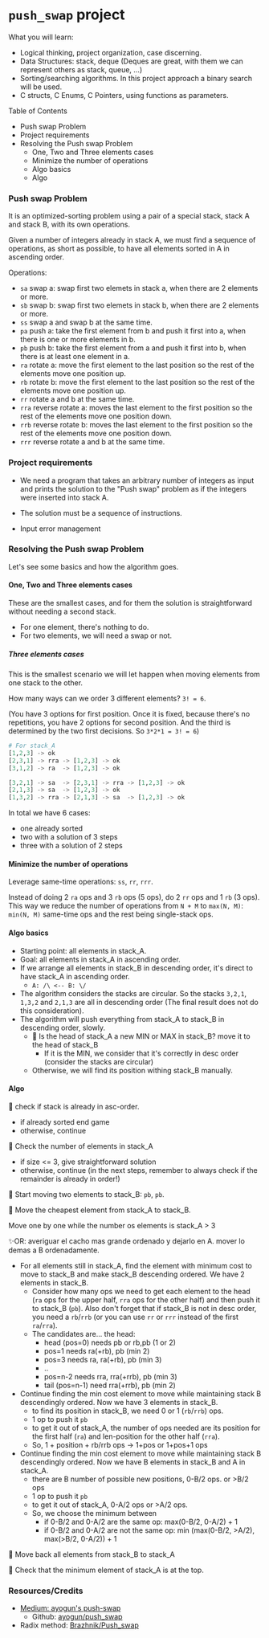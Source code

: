 # `push_swap` project

What you will learn: 
- Logical thinking, project organization, case discerning. 
- Data Structures: stack, deque (Deques are great, with them we can represent others as stack, queue, ...)
- Sorting/searching algorithms. In this project approach a binary search will be used.
- C structs, C Enums, C Pointers, using functions as parameters.

Table of Contents
- Push swap Problem
- Project requirements
- Resolving the Push swap Problem
	- One, Two and Three elements cases
	- Minimize the number of operations
	- Algo basics
	- Algo

### Push swap Problem
It is an optimized-sorting problem using a pair of a special stack, stack A and stack B, with its own operations.

Given a number of integers already in stack A, we must find a sequence of operations, as short as possible, to have all elements sorted in A in ascending order.

Operations:

 * `sa` swap a: swap first two elemets in stack a, when there are 2 elements or more.
 * `sb` swap b: swap first two elemets in stack b, when there are 2 elements or more.
 * `ss` swap a and swap b at the same time.
 * `pa` push a: take the first element from b and push it first into a, when there is one or more elements in b.
 * `pb` push b: take the first element from a and push it first into b, when there is at least one element in a.
 * `ra` rotate a: move the first element to the last position so the rest of the elements move one position up.
 * `rb` rotate b: move the first element to the last position so the rest of the elements move one position up.
 * `rr` rotate a and b at the same time.
 * `rra` reverse rotate a: moves the last element to the first position so the rest of the elements move one position down.
 * `rrb` reverse rotate b: moves the last element to the first position so the rest of the elements move one position down.
 * `rrr` reverse rotate a and b at the same time.


### Project requirements
- We need a program that takes an arbitrary number of integers as input and prints the solution to the "Push swap" problem as if the integers were inserted into stack A.

- The solution must be a sequence of instructions.

- Input error management


### Resolving the Push swap Problem

Let's see some basics and how the algorithm goes.

#### One, Two and Three elements cases
These are the smallest cases, and for them the solution is straightforward without needing a second stack.

- For one element, there's nothing to do.
- For two elements, we will need a swap or not.

##### Three elements cases
This is the smallest scenario we will let happen when moving elements from one stack to the other.

How many ways can we order 3 different elements? `3! = 6`.

(You have 3 options for first position. Once it is fixed, because there's no repetitions, you have 2 options for second position. And the third is determined by the two first decisions. So `3*2*1 = 3! = 6`)
``` python
# For stack_A
[1,2,3] -> ok
[2,3,1] -> rra -> [1,2,3] -> ok
[3,1,2] -> ra  -> [1,2,3] -> ok

[3,2,1] -> sa  -> [2,3,1] -> rra -> [1,2,3] -> ok
[2,1,3] -> sa  -> [1,2,3] -> ok
[1,3,2] -> rra -> [2,1,3] -> sa  -> [1,2,3] -> ok
```

In total we have 6 cases: 
- one already sorted
- two with a solution of 3 steps
- three with a solution of 2 steps

#### Minimize the number of operations

Leverage same-time operations: `ss`, `rr`, `rrr`.

Instead of doing 2 `ra` ops and 3 `rb` ops (5 ops), do 2 `rr` ops and 1 `rb` (3 ops).
This way we reduce the number of operations from `N + M` to `max(N, M)`: `min(N, M)` same-time ops and the rest being single-stack ops.

#### Algo basics
- Starting point: all elements in stack_A.
- Goal: all elements in stack_A in ascending order.
- If we arrange all elements in stack_B in descending order, it's direct to have stack_A in ascending order.
	- `A: /\ <-- B: \/`
- The algorithm considers the stacks are circular. So the stacks `3,2,1`, `1,3,2` and `2,1,3` are all in descending order (The final result does not do this consideration).
- The algorithm will push everything from stack_A to stack_B in descending order, slowly.
	- 🔴 Is the head of stack_A a new MIN or MAX in stack_B? move it to the head of stack_B
		- If it is the MIN, we consider that it's correctly in desc order (consider the stacks are circular)
	- Otherwise, we will find its position withing stack_B manually.

#### Algo
🔸 check if stack is already in asc-order.
- if already sorted end game
- otherwise, continue

🔸 Check the number of elements in stack_A
- if size <= 3, give straightforward solution
- otherwise, continue (in the next steps, remember to always check if the remainder is already in order!)

🔸 Start moving two elements to stack_B: `pb`, `pb`.

🔸 Move the cheapest element from stack_A to stack_B.

Move one by one while the number os elements is stack_A > 3

✨OR: averiguar el cacho mas grande ordenado y dejarlo en A. mover lo demas a B ordenadamente.

- For all elements still in stack_A, find the element with minimum cost to move to stack_B and make stack_B descending ordered. We have 2 elements in stack_B.
	- Consider how many ops we need to get each element to the head (`ra` ops for the upper half, `rra` ops for the other half) and then push it to stack_B (`pb`). Also don't forget that if stack_B is not in desc order, you need a `rb`/`rrb` (or you can use `rr` or `rrr` instead of the first `ra`/`rra`).
	- The candidates are... the head:
		- head (pos=0) needs pb or rb,pb (1 or 2)
		- pos=1 needs ra(+rb),  pb (min 2)
		- pos=3 needs ra, ra(+rb), pb (min 3)
		- ..
		- pos=n-2 needs rra, rra(+rrb), pb (min 3)
		- tail (pos=n-1) need rra(+rrb), pb (min 2)
- Continue finding the min cost element to move while maintaining stack B descendingly ordered. Now we have 3 elements in stack_B.
	- to find its position in stack_B, we need 0 or 1 (`rb`/`rrb`) ops.
	- 1 op to push it `pb`
	- to get it out of stack_A, the number of ops needed are its position for the first half (`ra`) and len-position for the other half (`rra`).
	- So, 1 + position + rb/rrb ops -> 1+pos or 1+pos+1 ops
- Continue finding the min cost element to move while maintaining stack B descendingly ordered. Now we have B elements in stack_B and A in stack_A.
	- there are B number of possible new positions, 0-B/2 ops. or >B/2 ops
	- 1 op to push it `pb`
	- to get it out of stack_A, 0-A/2 ops or >A/2 ops.
	- So, we choose the minimum between 
		- if 0-B/2 and 0-A/2 are the same op: max(0-B/2, 0-A/2) + 1
		- if 0-B/2 and 0-A/2 are not the same op: min (max(0-B/2, >A/2), max(>B/2, 0-A/2)) + 1

🔸 Move back all elements from stack_B to stack_A


🔸 Check that the minimum element of stack_A is at the top.




### Resources/Credits
- [Medium: ayogun's push-swap](https://medium.com/@ayogun/push-swap-c1f5d2d41e97)
	- Github: [ayogun/push_swap](https://github.com/ayogun/push_swap)
- Radix method: [Brazhnik/Push_swap](https://github.com/VBrazhnik/Push_swap/wiki/Algorithm)
